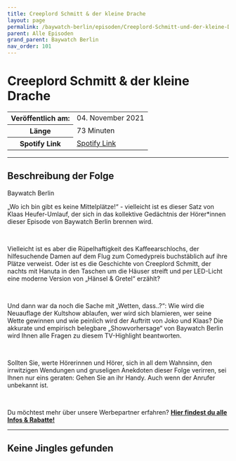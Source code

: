 ```yaml
---
title: Creeplord Schmitt & der kleine Drache
layout: page
permalink: /baywatch-berlin/episoden/Creeplord-Schmitt-und-der-kleine-Drache
parent: Alle Episoden
grand_parent: Baywatch Berlin
nav_order: 101
---
```


# Creeplord Schmitt & der kleine Drache
<table class="resp-table dcf-table dcf-table-responsive dcf-table-bordered dcf-table-striped dcf-w-100%">
                    <tbody>
                        <tr>
                            <th scope="row">Veröffentlich am:</th>
                            <td data-label="Veröffentlich am:">04. November 2021</td>
                        </tr>
                        <tr>
                            <th scope="row">Länge </th>
                            <td data-label="Länge ">73 Minuten</td>
                        </tr><tr>
                                <th scope="row">Spotify Link</th>
                                <td data-label="Spotify Link"><a href="https://open.spotify.com/episode/6GJRwsS6oCNiyVttEhLg0y">Spotify Link</a></td>
                            </tr></tbody>
                </table>

***

## Beschreibung der Folge

<div>
Baywatch Berlin <br> <p>„Wo ich bin gibt es keine Mittelplätze!“ - vielleicht ist es dieser Satz von Klaas Heufer-Umlauf, der sich in das kollektive Gedächtnis der Hörer*innen dieser Episode von Baywatch Berlin brennen wird. </p> <br> <p>Vielleicht ist es aber die Rüpelhaftigkeit des Kaffeearschlochs, der hilfesuchende Damen auf dem Flug zum Comedypreis buchstäblich auf ihre Plätze verweist. Oder ist es die Geschichte von Creeplord Schmitt, der nachts mit Hanuta in den Taschen um die Häuser streift und per LED-Licht eine moderne Version von „Hänsel &amp; Gretel“ erzählt? </p> <br> <p>Und dann war da noch die Sache mit „Wetten, dass..?“: Wie wird die Neuauflage der Kultshow ablaufen, wer wird sich blamieren, wer seine Wette gewinnen und wie peinlich wird der Auftritt von Joko und Klaas? Die akkurate und empirisch belegbare „Showvorhersage“ von  Baywatch Berlin wird Ihnen alle Fragen zu diesem TV-Highlight beantworten.</p> <br> <p>Sollten Sie, werte Hörerinnen und Hörer, sich in all dem Wahnsinn, den irrwitzigen Wendungen und gruseligen Anekdoten dieser Folge verirren, sei Ihnen nur eins geraten: Gehen Sie an ihr Handy. Auch wenn der Anrufer unbekannt ist.</p> <br> <p>Du möchtest mehr über unsere Werbepartner erfahren? <a href="https://linktr.ee/BaywatchBerlin"><strong>Hier findest du alle Infos & Rabatte!</strong></a></p>  
</div>

***

## Keine Jingles gefunden